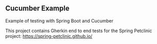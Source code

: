 ## Cucumber Example

Example of testing with Spring Boot and Cucumber

This project contains Gherkin end to end tests for the Spring Petclinic project: https://spring-petclinic.github.io/
